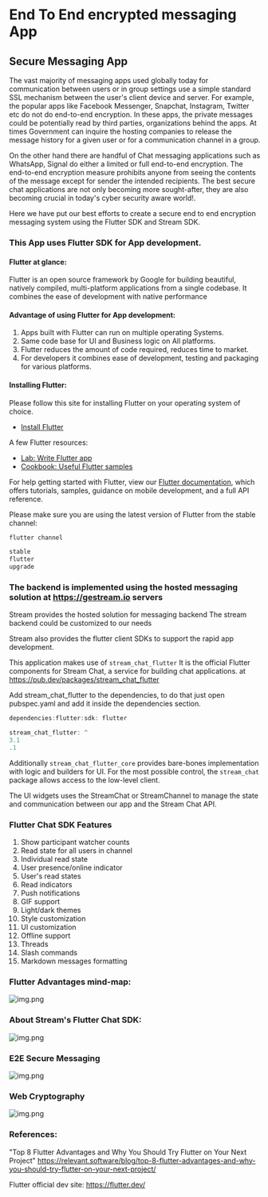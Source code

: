 # End To End encrypted messaging App

## Secure Messaging App

The vast majority of messaging apps used globally today for communication between users or in group
settings use a simple standard SSL mechanism between the user's client device and server. For
example, the popular apps like Facebook Messenger, Snapchat, Instagram, Twitter etc do not do
end-to-end encryption. In these apps, the private messages could be potentially read by third
parties, organizations behind the apps. At times Government can inquire the hosting companies to
release the message history for a given user or for a communication channel in a group.

On the other hand there are handful of Chat messaging applications such as WhatsApp, Signal do
either a limited or full end-to-end encryption. The end-to-end encryption measure prohibits anyone
from seeing the contents of the message except for sender the intended recipients. The best secure
chat applications are not only becoming more sought-after, they are also becoming crucial in today's
cyber security aware world!.

Here we have put our best efforts to create a secure end to end encryption messaging system using
the Flutter SDK and Stream SDK.

### This App uses Flutter SDK for App development.

#### Flutter at glance:
Flutter is an open source framework by Google for building beautiful, natively compiled,
multi-platform applications from a single codebase. It combines the ease of development with native
performance

#### Advantage of using Flutter for App development:

1. Apps built with Flutter can run on multiple operating Systems.
2. Same code base for UI and Business logic on All platforms.   
2. Flutter reduces the amount of code required, reduces time to market.
3. For developers it combines ease of development, testing and packaging for various platforms.

#### Installing Flutter:

Please follow this site for installing Flutter on your operating system of choice.
- [Install Flutter](https://docs.flutter.dev/get-started/install)

A few Flutter resources:
- [Lab: Write Flutter app](https://flutter.dev/docs/get-started/codelab)
- [Cookbook: Useful Flutter samples](https://flutter.dev/docs/cookbook)

For help getting started with Flutter, view our
[Flutter documentation](https://flutter.dev/docs), which offers tutorials, samples, guidance on
mobile development, and a full API reference.

Please make sure you are using the latest version of Flutter from the stable channel:

```dart
flutter channel

stable
flutter
upgrade
```

### The backend is implemented using the hosted messaging solution at https://gestream.io servers

Stream provides the hosted solution for messaging backend
The stream backend could be customized to our needs  

Stream also provides the flutter client SDKs to support the rapid app development.

This application makes use of `stream_chat_flutter`
It is the official Flutter components for Stream Chat, a service for building chat applications.
at https://pub.dev/packages/stream_chat_flutter


Add stream_chat_flutter to the dependencies, to do that just open pubspec.yaml and add it inside
the dependencies section.

```dart
dependencies:flutter:sdk: flutter

stream_chat_flutter: ^
3.1
.1
```

Additionally `stream_chat_flutter_core` provides bare-bones implementation with logic
and builders for UI. For the most possible control, the `stream_chat` package allows access to the
low-level client.

The UI widgets uses the StreamChat or StreamChannel to manage the state and communication between
our app and the Stream Chat API.

### Flutter Chat SDK Features

1. Show participant watcher counts
2. Read state for all users in channel
3. Individual read state
4. User presence/online indicator
5. User's read states
6. Read indicators
7. Push notifications
8. GIF support
9. Light/dark themes
10. Style customization
11. UI customization
12. Offline support
13. Threads
14. Slash commands
15. Markdown messages formatting

### Flutter Advantages mind-map:

![img.png](images/Flutter_Intro.png)

### About Stream's Flutter Chat SDK:

![img.png](images/StreamSDKStuff.png)

### E2E Secure Messaging

![img.png](images/E2E_Secure_Messaging.png)

### Web Cryptography

![img.png](images/Web_Cryptography_API.png)

### References:

"Top 8 Flutter Advantages and Why You Should Try Flutter on Your Next Project"
https://relevant.software/blog/top-8-flutter-advantages-and-why-you-should-try-flutter-on-your-next-project/

Flutter official dev site:
https://flutter.dev/

